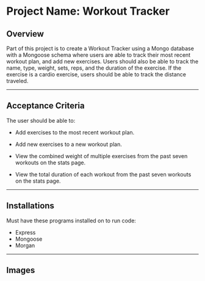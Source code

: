 # Project Name: Workout Tracker

## Overview
Part of this project is to create a Workout Tracker using a Mongo database with a Mongoose schema where users are able to track their most recent workout plan, and add new exercises. Users should also be able to track the name, type, weight, sets, reps, and the duration of the exercise. If the exercise is a cardio exercise, users should be able to track the distance traveled.

___
## Acceptance Criteria

The user should be able to:

- Add exercises to the most recent workout plan.

- Add new exercises to a new workout plan.

- View the combined weight of multiple exercises from the past seven workouts on the stats page.

- View the total duration of each workout from the past seven workouts on the stats page.

___
## Installations
Must have these programs installed on to run code: 
- Express
- Mongoose
- Morgan
___
## Images

